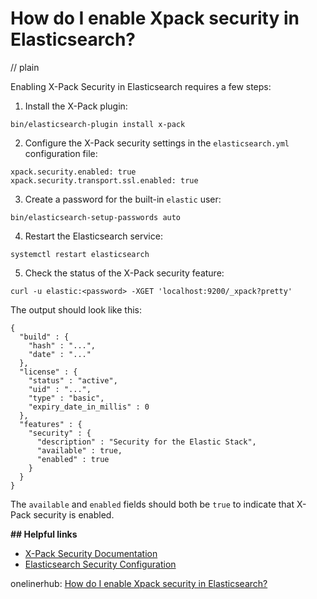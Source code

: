 # How do I enable Xpack security in Elasticsearch?
// plain

Enabling X-Pack Security in Elasticsearch requires a few steps:

1. Install the X-Pack plugin:

```
bin/elasticsearch-plugin install x-pack
```

2. Configure the X-Pack security settings in the `elasticsearch.yml` configuration file:

```
xpack.security.enabled: true
xpack.security.transport.ssl.enabled: true
```

3. Create a password for the built-in `elastic` user:

```
bin/elasticsearch-setup-passwords auto
```

4. Restart the Elasticsearch service:

```
systemctl restart elasticsearch
```

5. Check the status of the X-Pack security feature:

```
curl -u elastic:<password> -XGET 'localhost:9200/_xpack?pretty'
```

The output should look like this:

```
{
  "build" : {
    "hash" : "...",
    "date" : "..."
  },
  "license" : {
    "status" : "active",
    "uid" : "...",
    "type" : "basic",
    "expiry_date_in_millis" : 0
  },
  "features" : {
    "security" : {
      "description" : "Security for the Elastic Stack",
      "available" : true,
      "enabled" : true
    }
  }
}
```

The `available` and `enabled` fields should both be `true` to indicate that X-Pack security is enabled.

**## Helpful links**

- [X-Pack Security Documentation](https://www.elastic.co/guide/en/x-pack/current/security-getting-started.html)
- [Elasticsearch Security Configuration](https://www.elastic.co/guide/en/elasticsearch/reference/current/security-settings.html)

onelinerhub: [How do I enable Xpack security in Elasticsearch?](https://onelinerhub.com/elasticsearch/how-do-i-enable-xpack-security-in-elasticsearch)